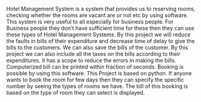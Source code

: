 Hotel Management System is a system that provides us to reserving rooms, checking
whether the rooms are vacant are or not etc by using software. This system is very useful
to all especially for business people. For Business people they don’t have sufficient time
for these then they can use these types of Hotel Management Systems. By this project we
will reduce the faults in bills of their expenditure and decrease time of delay to give the
bills to the customers. We can also save the bills of the customer. By this project we can
also include all the taxes on the bills according to their expenditures. It has a scope to
reduce the errors in making the bills. Computerized bill can be printed within fraction of
seconds. Booking is possible by using this software. This Project is based on python. If
anyone wants to book the room for few days then they can specify the specific number by
seeing the types of rooms we have. The bill of this booking is based on the type of room
they can select is displayed.

